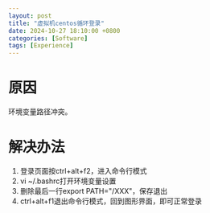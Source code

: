 ```yaml
---
layout: post
title: "虚拟机centos循环登录"
date: 2024-10-27 18:10:00 +0800
categories: [Software]
tags: [Experience]  
---
```

# 原因

环境变量路径冲突。

# 解决办法

1. 登录页面按ctrl+alt+f2，进入命令行模式
2. vi ~/.bashrc打开环境变量设置
3. 删除最后一行export PATH="/XXX"，保存退出
4. ctrl+alt+f1退出命令行模式，回到图形界面，即可正常登录